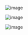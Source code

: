 ![image](https://github.com/user-attachments/assets/73a4280a-6af0-453b-a54d-1e0699fe6976)


![image](https://github.com/user-attachments/assets/4b8f3bbc-e544-4011-afcd-d9849d458514)



![image](https://github.com/user-attachments/assets/1ddfc8fb-5c5c-491c-8a5c-30a9e73e3750)
